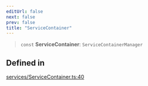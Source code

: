 ```yaml
---
editUrl: false
next: false
prev: false
title: "ServiceContainer"
---
```


> `const` **ServiceContainer**: `ServiceContainerManager`

## Defined in

[services/ServiceContainer.ts:40](https://github.com/ZumitoTeam/zumito-framework/blob/f77a1e7d4ead227692d81d4d92214a82370f6edc/src/services/ServiceContainer.ts#L40)
